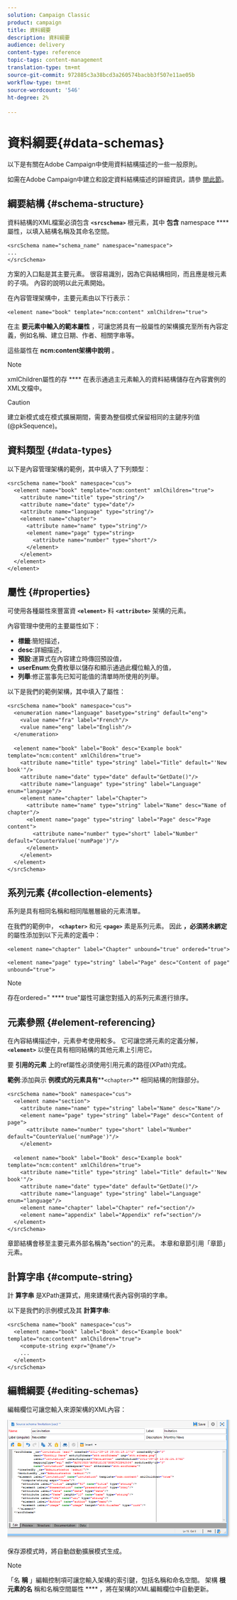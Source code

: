 ```yaml
---
solution: Campaign Classic
product: campaign
title: 資料綱要
description: 資料綱要
audience: delivery
content-type: reference
topic-tags: content-management
translation-type: tm+mt
source-git-commit: 972885c3a38bcd3a260574bacbb3f507e11ae05b
workflow-type: tm+mt
source-wordcount: '546'
ht-degree: 2%

---
```



# 資料綱要{#data-schemas}

以下是有關在Adobe Campaign中使用資料結構描述的一些一般原則。

如需在Adobe Campaign中建立和設定資料結構描述的詳細資訊，請參 [閱此節](../../configuration/using/about-schema-edition.md)。

## 綱要結構 {#schema-structure}

資料結構的XML檔案必須包含 **`<srcschema>`** 根元素，其中 **包含** namespace **** 屬性，以填入結構名稱及其命名空間。

```
<srcSchema name="schema_name" namespace="namespace">
...
</srcSchema>
```

方案的入口點是其主要元素。 很容易識別，因為它與結構相同，而且應是根元素的子項。 內容的說明以此元素開始。

在內容管理架構中，主要元素由以下行表示：

```
<element name="book" template="ncm:content" xmlChildren="true">
```

在主 **要元素中輸入的範本屬性** ，可讓您將具有一般屬性的架構擴充至所有內容定義，例如名稱、建立日期、作者、相關字串等。

這些屬性在 **ncm:content架構中說明** 。

>[!NOTE]
>
>xmlChildren屬性的存 **** 在表示通過主元素輸入的資料結構儲存在內容實例的XML文檔中。

>[!CAUTION]
>
>建立新模式或在模式擴展期間，需要為整個模式保留相同的主鍵序列值(@pkSequence)。

## 資料類型 {#data-types}

以下是內容管理架構的範例，其中填入了下列類型：

```
<srcSchema name="book" namespace="cus">
  <element name="book" template="ncm:content" xmlChildren="true">
    <attribute name="title" type="string"/>
    <attribute name="date" type="date"/>
    <attribute name="language" type="string"/>
    <element name="chapter">
      <attribute name="name" type="string"/>
      <element name="page" type="string>
        <attribute name="number" type="short"/>
      </element>
    </element>
  </element>
</element>
```

## 屬性 {#properties}

可使用各種屬性來豐富資 **`<element>`** 料 **`<attribute>`** 架構的元素。

內容管理中使用的主要屬性如下：

* **標籤**:簡短描述，
* **desc**:詳細描述，
* **預設**:運算式在內容建立時傳回預設值，
* **userEnum**:免費枚舉以儲存和顯示通過此欄位輸入的值，
* **列舉**:修正當事先已知可能值的清單時所使用的列舉。

以下是我們的範例架構，其中填入了屬性：

```
<srcSchema name="book" namespace="cus">
  <enumeration name="language" basetype="string" default="eng">    
    <value name="fra" label="French"/>    
    <value name="eng" label="English"/>   
  </enumeration>

  <element name="book" label="Book" desc="Example book" template="ncm:content" xmlChildren="true">
    <attribute name="title" type="string" label="Title" default="'New book'"/>
    <attribute name="date" type="date" default="GetDate()"/>
    <attribute name="language" type="string" label="Language" enum="language"/>
    <element name="chapter" label="Chapter">
      <attribute name="name" type="string" label="Name" desc="Name of chapter"/>
      <element name="page" type="string" label="Page" desc="Page content">
        <attribute name="number" type="short" label="Number" default="CounterValue('numPage')"/>
      </element>
    </element>
  </element>
</srcSchema>
```

## 系列元素 {#collection-elements}

系列是具有相同名稱和相同階層層級的元素清單。

在我們的範例中， **`<chapter>`** 和元 **`<page>`** 素是系列元素。 因此 **，必須將未綁定** 的屬性添加到以下元素的定義中：

```
<element name="chapter" label="Chapter" unbound="true" ordered="true">
```

```
<element name="page" type="string" label="Page" desc="Content of page" unbound="true">
```

>[!NOTE]
>
>存在ordered=&quot; **** true&quot;屬性可讓您對插入的系列元素進行排序。

## 元素參照 {#element-referencing}

在內容結構描述中，元素參考使用較多。 它可讓您將元素的定義分解， **`<element>`** 以便在具有相同結構的其他元素上引用它。

要 **引用的元素** 上的ref屬性必須使用引用元素的路徑(XPath)完成。

**範例**:添加與示 **例模式的元素具有****`<chapter>`** 相同結構的附錄部分。

```
<srcSchema name="book" namespace="cus">
  <element name="section">
    <attribute name="name" type="string" label="Name" desc="Name"/>
    <element name="page" type="string" label="Page" desc="Content of page">
      <attribute name="number" type="short" label="Number" default="CounterValue('numPage')"/>
    </element>

  <element name="book" label="Book" desc="Example book" template="ncm:content" xmlChildren="true">
    <attribute name="title" type="string" label="Title" default="'New book'"/>
    <attribute name="date" type="date" default="GetDate()"/>
    <attribute name="language" type="string" label="Language" enum="language"/>
    <element name="chapter" label="Chapter" ref="section"/>
    <element name="appendix" label="Appendix" ref="section"/>
  </element>
</srcSchema>
```

章節結構會移至主要元素外部名稱為&quot;section&quot;的元素。 本章和章節引用「章節」元素。

## 計算字串 {#compute-string}

計 **算字串** 是XPath運算式，用來建構代表內容例項的字串。

以下是我們的示例模式及其 **計算字串**:

```
<srcSchema name="book" namespace="cus">
  <element name="book" label="Book" desc="Example book" template="ncm:content" xmlChildren="true">
    <compute-string expr="@name"/>
    ...
  </element>
</srcSchema>
```

## 編輯綱要 {#editing-schemas}

編輯欄位可讓您輸入來源架構的XML內容：

![](assets/d_ncs_integration_schema_edition.png)

保存源模式時，將自動啟動擴展模式生成。

>[!NOTE]
>
>「名 **稱** 」編輯控制項可讓您輸入架構的索引鍵，包括名稱和命名空間。 架構 **根元素的名** 稱和名稱空間屬性 **** ，將在架構的XML編輯欄位中自動更新。
